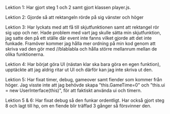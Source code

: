 Lektion 1: Har gjort steg 1 och 2 samt gjort klassen player.js.

Lektion 2: Gjorde så att rektangeln rörde på sig vänster och höger

Lektion 3: Har lyckats med att få till skjutfunktionen samt att rektangel rör sig upp och ner. Hade problem med vart jag skulle sätta min skjutfunktion, jag satte den på ett ställe där event inte fanns vilket gjorde att det inte funkade. Framöver kommer jag hålla mer ordning på min kod genom att skriva vad den gör med //blablabla
och hålla större mellanrum mellan de olika funktionerna.

Lektion 4: Har börjat göra UI (nästan klar ska bara göra en egen funktion), upptäckte att jag aldrig ritar ut UI och därför kan jag inte skriva ut den. 

Lektion 5: Har fixat timer, debug, gameover samt fiender som kommer från höger. Jag visste inte att jag behövde skapa "this.GameTime=0" och "this.ui = new UserInterface(this)", för att faktiskt använda ui och timern.

Lektion 5 & 6: Har fixat debug så den funkar ordentligt. Har också gjort steg 8 och lagt till hp, om en fiende blir träffad 3 gånger så försvinner den.